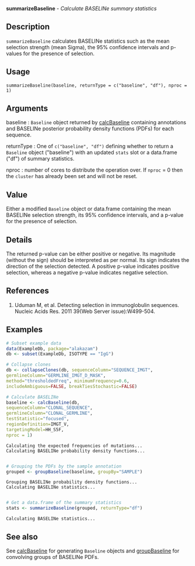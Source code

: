 **summarizeBaseline** - *Calculate BASELINe summary statistics*

Description
--------------------

`summarizeBaseline` calculates BASELINe statistics such as the mean selection 
strength (mean Sigma), the 95% confidence intervals and p-values for the presence of
selection.


Usage
--------------------
```
summarizeBaseline(baseline, returnType = c("baseline", "df"), nproc = 1)
```

Arguments
-------------------

baseline
:   `Baseline` object returned by [calcBaseline](calcBaseline.md) containing 
annotations and BASELINe posterior probability density functions 
(PDFs) for each sequence.

returnType
:   One of `c("baseline", "df")` defining whether
to return a `Baseline` object ("baseline") with an updated
`stats` slot or a data.frame ("df") of summary statistics.

nproc
:   number of cores to distribute the operation over. If 
`nproc` = 0 then the `cluster` has already been
set and will not be reset.




Value
-------------------

Either a modified `Baseline` object or data.frame containing the 
mean BASELINe selection strength, its 95% confidence intervals, and 
a p-value for the presence of selection.


Details
-------------------

The returned p-value can be either positive or negative. Its magnitude 
(without the sign) should be interpreted as per normal. Its sign indicates 
the direction of the selection detected. A positive p-value indicates positive
selection, whereas a negative p-value indicates negative selection.


References
-------------------


1. Uduman M, et al. Detecting selection in immunoglobulin sequences. 
Nucleic Acids Res. 2011 39(Web Server issue):W499-504.




Examples
-------------------

```R
# Subset example data
data(ExampleDb, package="alakazam")
db <- subset(ExampleDb, ISOTYPE == "IgG")

# Collapse clones
db <- collapseClones(db, sequenceColumn="SEQUENCE_IMGT",
germlineColumn="GERMLINE_IMGT_D_MASK",
method="thresholdedFreq", minimumFrequency=0.6,
includeAmbiguous=FALSE, breakTiesStochastic=FALSE)

# Calculate BASELINe
baseline <- calcBaseline(db, 
sequenceColumn="CLONAL_SEQUENCE",
germlineColumn="CLONAL_GERMLINE", 
testStatistic="focused",
regionDefinition=IMGT_V,
targetingModel=HH_S5F,
nproc = 1)

```


```
Calculating the expected frequencies of mutations...
Calculating BASELINe probability density functions...

```


```R

# Grouping the PDFs by the sample annotation
grouped <- groupBaseline(baseline, groupBy="SAMPLE")

```


```
Grouping BASELINe probability density functions...
Calculating BASELINe statistics...

```


```R

# Get a data.frame of the summary statistics
stats <- summarizeBaseline(grouped, returnType="df")
```


```
Calculating BASELINe statistics...

```



See also
-------------------

See [calcBaseline](calcBaseline.md) for generating `Baseline` objects and
[groupBaseline](groupBaseline.md) for convolving groups of BASELINe PDFs.






